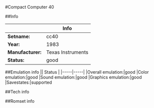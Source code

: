 #Compact Computer 40

##Info

||Info|
|-----|-----|
|**Setname:**|cc40
|**Year:**|1983
|**Manufacturer:**|Texas Instruments
|**Status:**|good

##Emulation info
|| Status |
|-----|-----|
|Overall emulation:|good
|Color emulation:|good
|Sound emulation:|good
|Graphics emulation:|good
|Savestates:|supported

##Tech info

##Romset info

<!--- START OF EDITED COMMENT DO NOT TOUCH TEXT ABOVE-->
